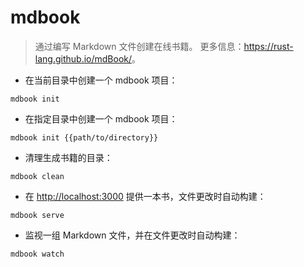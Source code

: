 # mdbook

> 通过编写 Markdown 文件创建在线书籍。
> 更多信息：<https://rust-lang.github.io/mdBook/>。

- 在当前目录中创建一个 mdbook 项目：

`mdbook init`

- 在指定目录中创建一个 mdbook 项目：

`mdbook init {{path/to/directory}}`

- 清理生成书籍的目录：

`mdbook clean`

- 在 <http://localhost:3000> 提供一本书，文件更改时自动构建：

`mdbook serve`

- 监视一组 Markdown 文件，并在文件更改时自动构建：

`mdbook watch`